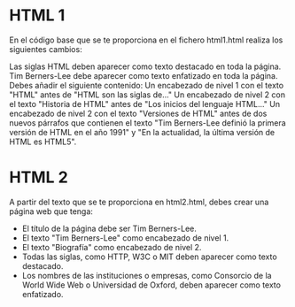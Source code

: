# HTML 1

En el código base que se te proporciona en el fichero html1.html realiza los siguientes cambios:

Las siglas HTML deben aparecer como texto destacado en toda la página.
Tim Berners-Lee debe aparecer como texto enfatizado en toda la página.
Debes añadir el siguiente contenido:
Un encabezado de nivel 1 con el texto "HTML" antes de "HTML son las siglas de..."
Un encabezado de nivel 2 con el texto "Historia de HTML" antes de "Los inicios del lenguaje HTML..."
Un encabezado de nivel 2 con el texto "Versiones de HTML" antes de dos nuevos párrafos que contienen el texto "Tim Berners-Lee definió la primera versión de HTML en el año 1991" y "En la actualidad, la última versión de HTML es HTML5".

# HTML 2

A partir del texto que se te proporciona en html2.html, debes crear una página web que tenga:

+ El título de la página debe ser Tim Berners-Lee.
+ El texto "Tim Berners-Lee" como encabezado de nivel 1.
+ El texto "Biografía" como encabezado de nivel 2.
+ Todas las siglas, como HTTP, W3C o MIT deben aparecer como texto destacado.
+ Los nombres de las instituciones o empresas, como Consorcio de la World Wide Web o Universidad de Oxford, deben aparecer como texto enfatizado.




